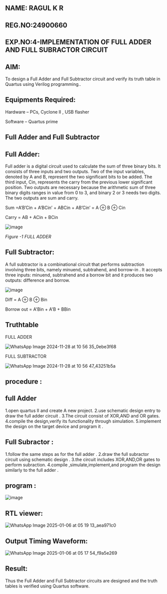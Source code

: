 ## NAME: RAGUL K R
## REG.NO:24900660
## EXP.NO:4-IMPLEMENTATION OF FULL ADDER AND FULL SUBRACTOR CIRCUIT


## AIM:

To design a Full Adder and Full Subtractor circuit and verify its truth table in Quartus using Verilog programming..

## Equipments Required:

Hardware – PCs, Cyclone II , USB flasher

Software – Quartus prime  

## Full Adder and Full Subtractor

## Full Adder:

Full adder is a digital circuit used to calculate the sum of three binary bits. It consists of three inputs and two outputs. Two of the input variables, denoted by A and B, represent the two significant bits to be added. The third input, Cin, represents the carry from the previous lower significant position. Two outputs are necessary because the arithmetic sum of three binary digits ranges in value from 0 to 3, and binary 2 or 3 needs two digits. The two outputs are sum and carry.

Sum =A’B’Cin + A’BCin’ + ABCin + AB’Cin’ = A ⊕ B ⊕ Cin 

Carry = AB + ACin + BCin

![image](https://github.com/naavaneetha/FULL_ADDER_SUBTRACTOR/assets/154305477/0f30ba51-5ffb-4198-845f-18e054f675e7)

*Figure -1 FULL ADDER*

## Full Subtractor:

A full subtractor is a combinational circuit that performs subtraction involving three bits, namely minuend, subtrahend, and borrow-in . It accepts three inputs: minuend, subtrahend and a borrow bit and it produces two outputs: difference and borrow.

![image](https://github.com/naavaneetha/FULL_ADDER_SUBTRACTOR/assets/154305477/02b24f51-ab51-4304-9ad6-7b81ffc1ead5)

Diff = A ⊕ B ⊕ Bin 

Borrow out = A'Bin + A'B + BBin

## Truthtable

FULL ADDER

![WhatsApp Image 2024-11-28 at 10 56 35_0ebe3f68](https://github.com/user-attachments/assets/fe460178-70b1-445e-bfb2-2e7fdfb020f0)


FULL SUBTRACTOR

![WhatsApp Image 2024-11-28 at 10 56 47_43251b5a](https://github.com/user-attachments/assets/20bab93e-9726-427d-a788-7c7622f515a9)

## procedure :

## full Adder 
1.open quartus II and create A new project.
2.use schematic design entry to draw the full adder circuit .
3.The circuit consist of XOR,AND and OR gates.
4.compile the design,verify its functionality through simulation.
5.implement the design on the target device and program it .


## Full Subractor :
1.follow the same steps as for the full adder .
2.draw the full subractor circuit  using schematic design .
3.the circuit includes XOR,AND,OR gates to perform subraction.
4.compile ,simulate,implement,and program the design similarly to the full adder .

## program :
![image](https://github.com/user-attachments/assets/701a6d11-1965-4d19-b3cc-f713967eda40)




## RTL viewer:
![WhatsApp Image 2025-01-06 at 05 19 13_aea971c0](https://github.com/user-attachments/assets/dcefe4c7-53cd-40d0-8b80-52f4cd254839)



## Output Timing Waveform:
![WhatsApp Image 2025-01-06 at 05 17 54_f9a5e269](https://github.com/user-attachments/assets/d2421881-f0ad-48af-9516-c2e47589cddf)


## Result:

Thus the Full Adder and Full Subtractor circuits are designed and the truth tables is verified using Quartus software.
